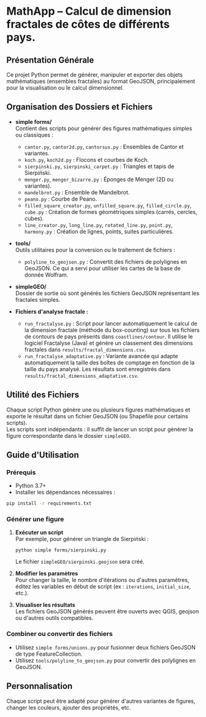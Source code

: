 # MathApp – Calcul de dimension fractales de côtes de différents pays.

## Présentation Générale

Ce projet Python permet de générer, manipuler et exporter des objets mathématiques (ensembles fractales) au format GeoJSON, principalement pour la visualisation ou le calcul dimensionnel.

## Organisation des Dossiers et Fichiers

- **simple forms/**  
  Contient des scripts pour générer des figures mathématiques simples ou classiques :
  - `cantor.py`, `cantor2d.py`, `cantorsus.py` : Ensembles de Cantor et variantes.
  - `koch.py`, `koch2d.py` : Flocons et courbes de Koch.
  - `sierpinski.py`, `sierpinski_carpet.py` : Triangles et tapis de Sierpiński.
  - `menger.py`, `menger_bizarre.py` : Éponges de Menger (2D ou variantes).
  - `mandelbrot.py` : Ensemble de Mandelbrot.
  - `peano.py` : Courbe de Peano.
  - `filled_square_creator.py`, `unfilled_square.py`, `filled_circle.py`, `cube.py` : Création de formes géométriques simples (carrés, cercles, cubes).
  - `line_creator.py`, `long_line.py`, `rotated_line.py`, `point.py`, `harmony.py` : Création de lignes, points, suites particulières.

- **tools/**  
  Outils utilitaires pour la conversion ou le traitement de fichiers :
  - `polyline_to_geojson.py` : Convertit des fichiers de polylignes en GeoJSON. Ce qui a servi pour utiliser les cartes de la base de donnée Wolfram.

- **simpleGEO/**  
  Dossier de sortie où sont générés les fichiers GeoJSON représentant les fractales simples.

- **Fichiers d'analyse fractale :**
  - `run_fractalyse.py` : Script pour lancer automatiquement le calcul de la dimension fractale (méthode du box-counting) sur tous les fichiers de contours de pays présents dans `coastlines/contour`. Il utilise le logiciel Fractalyse (Java) et génère un classement des dimensions fractales dans `results/fractal_dimensions.csv`.
  - `run_fractalyse_adaptative.py` : Variante avancée qui adapte automatiquement la taille des boîtes de comptage en fonction de la taille du pays analysé. Les résultats sont enregistrés dans `results/fractal_dimensions_adaptative.csv`.

## Utilité des Fichiers

Chaque script Python génère une ou plusieurs figures mathématiques et exporte le résultat dans un fichier GeoJSON (ou Shapefile pour certains scripts).  
Les scripts sont indépendants : il suffit de lancer un script pour générer la figure correspondante dans le dossier `simpleGEO`.

## Guide d'Utilisation

### Prérequis

- Python 3.7+
- Installer les dépendances nécessaires :
```bash
pip install -r requirements.txt
```

### Générer une figure

1. **Exécuter un script**  
   Par exemple, pour générer un triangle de Sierpiński :
   ```
   python simple forms/sierpinski.py
   ```
   Le fichier `simpleGEO/sierpinski.geojson` sera créé.

2. **Modifier les paramètres**  
   Pour changer la taille, le nombre d'itérations ou d'autres paramètres, éditez les variables en début de script (ex : `iterations`, `initial_size`, etc.).

3. **Visualiser les résultats**  
   Les fichiers GeoJSON générés peuvent être ouverts avec QGIS, geojson ou d'autres outils compatibles.

### Combiner ou convertir des fichiers

- Utilisez `simple forms/unions.py` pour fusionner deux fichiers GeoJSON de type FeatureCollection.
- Utilisez `tools/polyline_to_geojson.py` pour convertir des polylignes en GeoJSON.

## Personnalisation

Chaque script peut être adapté pour générer d'autres variantes de figures, changer les couleurs, ajouter des propriétés, etc.

